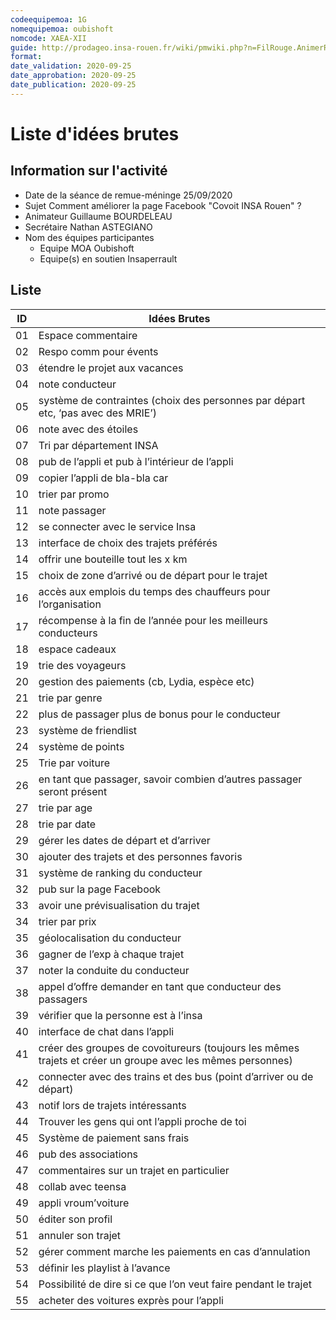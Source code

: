 ```yaml
---
codeequipemoa: 1G
nomequipemoa: oubishoft
nomcode: XAEA-XII
guide: http://prodageo.insa-rouen.fr/wiki/pmwiki.php?n=FilRouge.AnimerRemueMeninge
format:
date_validation: 2020-09-25
date_approbation: 2020-09-25
date_publication: 2020-09-25
---
```


# Liste d'idées brutes

## Information sur l'activité
- Date de la séance de remue-méninge 25/09/2020
- Sujet Comment améliorer la page Facebook "Covoit INSA Rouen" ?
- Animateur Guillaume BOURDELEAU
- Secrétaire Nathan ASTEGIANO
- Nom des équipes participantes
  - Equipe MOA Oubishoft
  - Equipe(s) en soutien Insaperrault

## Liste

| ID | Idées Brutes                                                                                               |
|----|------------------------------------------------------------------------------------------------------------|
| 01 | Espace commentaire                                                                                         |
| 02 | Respo comm pour évents                                                                                     |
| 03 | étendre le projet aux vacances                                                                             |
| 04 | note conducteur                                                                                            |
| 05 | système de contraintes (choix des personnes par départ etc, ‘pas avec des MRIE’)                           |
| 06 | note avec des étoiles                                                                                      |
| 07 | Tri par département INSA                                                                                   |
| 08 | pub de l’appli et pub à l’intérieur de l’appli                                                             |
| 09 | copier l’appli de bla-bla car                                                                              |
| 10 | trier par promo                                                                                            |
| 11 | note passager                                                                                              |
| 12 | se connecter avec le service Insa                                                                          |
| 13 | interface de choix des trajets préférés                                                                    |
| 14 | offrir une bouteille tout les x km                                                                         |
| 15 | choix de zone d’arrivé ou de départ pour le trajet                                                         |
| 16 | accès aux emplois du temps des chauffeurs pour l’organisation                                              |
| 17 | récompense à la fin de l’année pour les meilleurs conducteurs                                              |
| 18 | espace cadeaux                                                                                             |
| 19 | trie des voyageurs                                                                                         |
| 20 | gestion des paiements (cb, Lydia, espèce etc)                                                              |
| 21 | trie par genre                                                                                             |
| 22 | plus de passager plus de bonus pour le conducteur                                                          |
| 23 | système de friendlist                                                                                      |
| 24 | système de points                                                                                          |
| 25 | Trie par voiture                                                                                           |
| 26 | en tant que passager, savoir combien d’autres passager seront présent                                      |
| 27 | trie par age                                                                                               |
| 28 | trie par date                                                                                              |
| 29 | gérer les dates de départ et d’arriver                                                                     |
| 30 | ajouter des trajets et des personnes favoris                                                               |
| 31 | système de ranking du conducteur                                                                           |
| 32 | pub sur la page Facebook                                                                                   |
| 33 | avoir une prévisualisation du trajet                                                                       |
| 34 | trier par prix                                                                                             |
| 35 | géolocalisation du conducteur                                                                              |
| 36 | gagner de l’exp à chaque trajet                                                                            |
| 37 | noter la conduite du conducteur                                                                            |
| 38 | appel d’offre demander en tant que conducteur des passagers                                                |
| 39 | vérifier que la personne est à l’insa                                                                      |
| 40 | interface de chat dans l’appli                                                                             |
| 41 | créer des groupes de covoitureurs (toujours les mêmes trajets et créer un groupe avec les mêmes personnes) |
| 42 | connecter avec des trains et des bus (point d’arriver ou de départ)                                        |
| 43 | notif lors de trajets intéressants                                                                         |
| 44 | Trouver les gens qui ont l’appli proche de toi                                                             |
| 45 | Système de paiement sans frais                                                                             |
| 46 | pub des associations                                                                                       |
| 47 | commentaires sur un trajet en particulier                                                                  |
| 48 | collab avec teensa                                                                                         |
| 49 | appli vroum’voiture                                                                                        |
| 50 | éditer son profil                                                                                          |
| 51 | annuler son trajet                                                                                         |
| 52 | gérer comment marche les paiements en cas d’annulation                                                     |
| 53 | définir les playlist à l’avance                                                                            |
| 54 | Possibilité de dire si ce que l’on veut faire pendant le trajet                                            |
| 55 | acheter des voitures exprès pour l’appli                                                                   |
